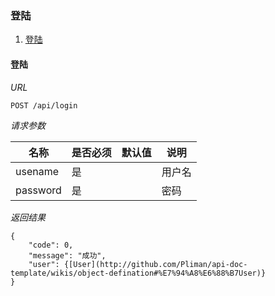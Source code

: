 ### 登陆

1. [登陆](#登陆)

#### 登陆

*URL*

    POST /api/login

*请求参数*

| 名称 | 是否必须 | 默认值 | 说明 |
|-------|-----------|----------|-------|
| usename| 是 | | 用户名 |
| password | 是 | | 密码 |
*返回结果*

    {
        "code": 0,
        "message": "成功",
        "user": {[User](http://github.com/Pliman/api-doc-template/wikis/object-defination#%E7%94%A8%E6%88%B7User)}
    }
